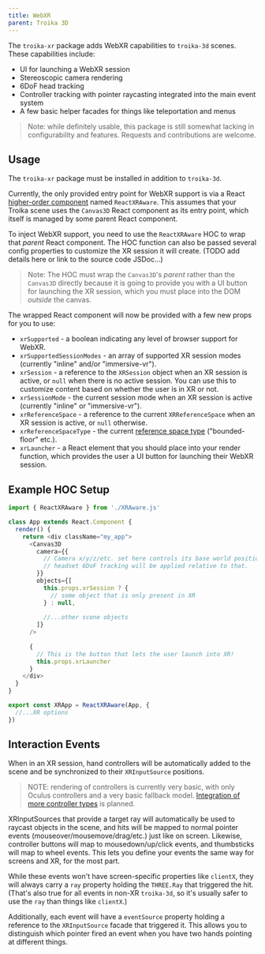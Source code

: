```yaml
---
title: WebXR
parent: Troika 3D
---
```


The `troika-xr` package adds WebXR capabilities to `troika-3d` scenes. These capabilities include:

- UI for launching a WebXR session
- Stereoscopic camera rendering
- 6DoF head tracking
- Controller tracking with pointer raycasting integrated into the main event system
- A few basic helper facades for things like teleportation and menus

> Note: while definitely usable, this package is still somewhat lacking in configurability and features. Requests and contributions are welcome.

## Usage

The `troika-xr` package must be installed in addition to `troika-3d`.

Currently, the only provided entry point for WebXR support is via a React [higher-order component](https://reactjs.org/docs/higher-order-components.html) named `ReactXRAware`. This assumes that your Troika scene uses the `Canvas3D` React component as its entry point, which itself is managed by some parent React component.

To inject WebXR support, you need to use the `ReactXRAware` HOC to wrap that _parent_ React component. The HOC function can also be passed several config properties to customize the XR session it will create. (TODO add details here or link to the source code JSDoc...)

> Note: The HOC must wrap the `Canvas3D`'s _parent_ rather than the `Canvas3D` directly because it is going to provide you with a UI button for launching the XR session, which you must place into the DOM _outside_ the canvas.

The wrapped React component will now be provided with a few new props for you to use:

- `xrSupported` - a boolean indicating any level of browser support for WebXR.
- `xrSupportedSessionModes` - an array of supported XR session modes (currently "inline" and/or "immersive-vr").
- `xrSession` - a reference to the `XRSession` object when an XR session is active, or `null` when there is no active session. You can use this to customize content based on whether the user is in XR or not.
- `xrSessionMode` - the current session mode when an XR session is active (currently "inline" or "immersive-vr").
- `xrReferenceSpace` - a reference to the current `XRReferenceSpace` when an XR session is active, or `null` otherwise.
- `xrReferenceSpaceType` - the current [reference space type](https://immersive-web.github.io/webxr/#enumdef-xrreferencespacetype) ("bounded-floor" etc.).
- `xrLauncher` - a React element that you should place into your render function, which provides the user a UI button for launching their WebXR session.

## Example HOC Setup

```js
import { ReactXRAware } from './XRAware.js'

class App extends React.Component {
  render() {
    return <div className="my_app">
      <Canvas3D
        camera={{
          // Camera x/y/z/etc. set here controls its base world position, and
          // headset 6DoF tracking will be applied relative to that.
        }}
        objects={[
          this.props.xrSession ? {
            // some object that is only present in XR
          } : null,
          
          //...other scene objects
        ]}
      />
      
      {
        // This is the button that lets the user launch into XR!
        this.props.xrLauncher
      }
    </div>
  }
}

export const XRApp = ReactXRAware(App, {
  //...XR options
})
```


## Interaction Events

When in an XR session, hand controllers will be automatically added to the scene and be synchronized to their `XRInputSource` positions.

> NOTE: rendering of controllers is currently very basic, with only Oculus controllers and a very basic fallback model. [Integration of more controller types](https://github.com/protectwise/troika/issues/29) is planned.

XRInputSources that provide a target ray will automatically be used to raycast objects in the scene, and hits will be mapped to normal pointer events (mouseover/mousemove/drag/etc.) just like on screen. Likewise, controller buttons will map to mousedown/up/click events, and thumbsticks will map to wheel events. This lets you define your events the same way for screens and XR, for the most part.

While these events won't have screen-specific properties like `clientX`, they will always carry a `ray` property holding the `THREE.Ray` that triggered the hit. (That's also true for all events in non-XR `troika-3d`, so it's usually safer to use the `ray` than things like `clientX`.)

Additionally, each event will have a `eventSource` property holding a reference to the `XRInputSource` facade that triggered it. This allows you to distinguish which pointer fired an event when you have two hands pointing at different things. 



